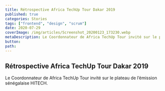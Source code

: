```yaml
---
title: Rétrospective Africa TechUp Tour Dakar 2019
published: true
categories: Stories
tags: ["frontend", "design", "scrum"]
date: 2020-07-29
coverImage: /img/articles/Screenshot_20200123_173230.webp
metaDescription: Le Coordonnateur de Africa TechUp Tour invité sur le plateau de l’émission sénégalaise HITECH.
button:
path:
---
```


## Rétrospective Africa TechUp Tour Dakar 2019

Le Coordonnateur de Africa TechUp Tour invité sur le plateau de l’émission sénégalaise HITECH.
